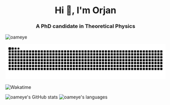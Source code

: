 <h1 align="center">Hi 👋, I'm Orjan</h1>
<h3 align="center">A PhD candidate in Theoretical Physics</h3>

<p align="left"> <img src="https://komarev.com/ghpvc/?username=oameye&label=Profile%20views&color=0e75b6&style=flat" alt="oameye" /> </p>
<picture>
  <source media="(prefers-color-scheme: dark)" srcset="https://raw.githubusercontent.com/oameye/oameye/output/github-contribution-grid-snake-dark.svg">
  <source media="(prefers-color-scheme: light)" srcset="https://raw.githubusercontent.com/oameye/oameye/output/github-contribution-grid-snake.svg">
  <img alt="github contribution grid snake animation" src="https://raw.githubusercontent.com/oameye/oameye/output/github-contribution-grid-snake.svg">
</picture>

![Wakatime](https://github-readme-stats.vercel.app/api/wakatime?username=oameye&layout=compact&theme=github_dark_dimmed&hideText,Gitignore%20File,Properties)

![oameye's GitHub stats](https://github-readme-stats-one-bice.vercel.app/api?username=oameye&theme=github_dark_dimmed&show_icons=true&include_all_commits=true&role=OWNER,ORGANIZATION_MEMBER&show=reviews,discussions_started,discussions_answered,prs_merged,prs_merged_percentage)
![oameye's languages](
https://github-readme-stats-one-bice.vercel.app/api/top-langs/?username=oameye&show_icons=true&include_all_commits=true&lang_count=10&layout=compact&theme=github_dark&hide=jupyter%20notebook,Shell,PowerShell,html,netlogo&role=OWNER,ORGANIZATION_MEMBER)
